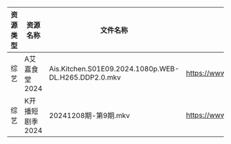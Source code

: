 | 资源类型 | 资源名称       | 文件名称                                                 | 分享链接                                 | 更新时间                |
| ---- | ---------- | ---------------------------------------------------- | ------------------------------------ | ------------------- |
| 综艺   | A艾嘉食堂2024  | Ais.Kitchen.S01E09.2024.1080p.WEB-DL.H265.DDP2.0.mkv | https://www.alipan.com/s/qqA2j1AeyfW | 2024-12-09 00:06:43 |
| 综艺   | K开播短剧季2024 | 20241208期-第9期.mkv                                    | https://www.alipan.com/s/RwTZ4L5wTYU | 2024-12-09 00:06:57 |
